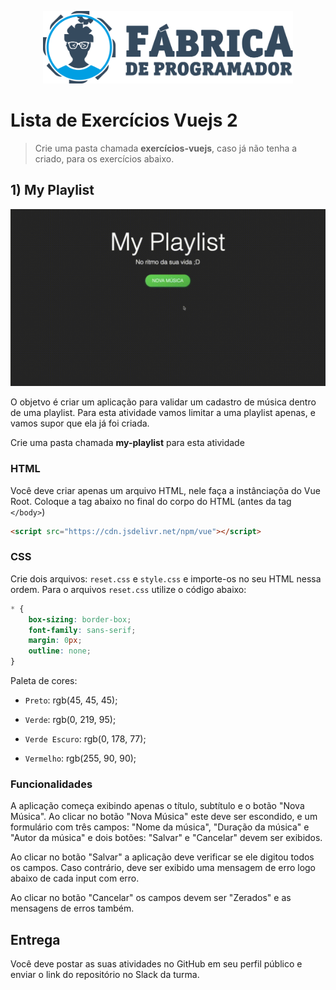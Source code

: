 <p align="center">
    <a href="https://fabricadeprogramador.com.br/" target="blank">
        <img src="../img/logo-fabrica-horizontal.svg" width="400" alt="Logo Fábrica de Programador" />
    </a>
</p>

# Lista de Exercícios Vuejs 2

>Crie uma pasta chamada **​exercícios-vuejs**, caso já não tenha a criado, para os exercícios abaixo.

## 1) My Playlist
![Vídeo demonstração](video-1.gif)

O objetvo é criar um aplicação para validar um cadastro de música dentro de uma playlist. Para esta atividade vamos limitar a uma playlist apenas, e vamos supor que ela já foi criada.


Crie uma pasta chamada **my-playlist** para esta atividade

### HTML
Você deve criar apenas um arquivo HTML, nele faça a instânciaçõa do Vue Root. Coloque a tag abaixo no final do corpo do HTML (antes da tag `</body>`)

```html 
<script src="https://cdn.jsdelivr.net/npm/vue"></script>
```

### CSS
Crie dois arquivos: `reset.css` e `style.css` e importe-os no seu HTML nessa ordem. Para o arquivos `reset.css` utilize o código abaixo: 

```css
* {
    box-sizing: border-box;
    font-family: sans-serif;
    margin: 0px;
    outline: none;
}
```

Paleta de cores: 

+ `Preto`: rgb(45, 45, 45);

+ `Verde`: rgb(0, 219, 95);

+ `Verde Escuro`: rgb(0, 178, 77);

+ `Vermelho`: rgb(255, 90, 90);


### Funcionalidades
A aplicação começa exibindo apenas o título, subtítulo e o botão "Nova Música". Ao clicar no botão "Nova Música" este deve ser escondido, e um formulário com três campos: "Nome da música", "Duração da música" e "Autor da música" e dois botões: "Salvar" e "Cancelar" devem ser exibidos. 

Ao clicar no botão "Salvar" a aplicação deve verificar se ele digitou todos os campos. Caso contrário, deve ser exibido uma mensagem de erro logo abaixo de cada input com erro.

Ao clicar no botão "Cancelar" os campos devem ser "Zerados" e as mensagens de erros também.

## Entrega
Você deve postar as suas atividades no GitHub em seu perfil público e enviar o link do repositório no Slack da turma.